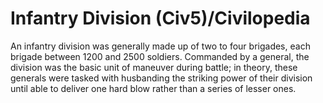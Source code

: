 # Infantry Division (Civ5)/Civilopedia

An infantry division was generally made up of two to four brigades, each brigade between 1200 and 2500 soldiers. Commanded by a general, the division was the basic unit of maneuver during battle; in theory, these generals were tasked with husbanding the striking power of their division until able to deliver one hard blow rather than a series of lesser ones.